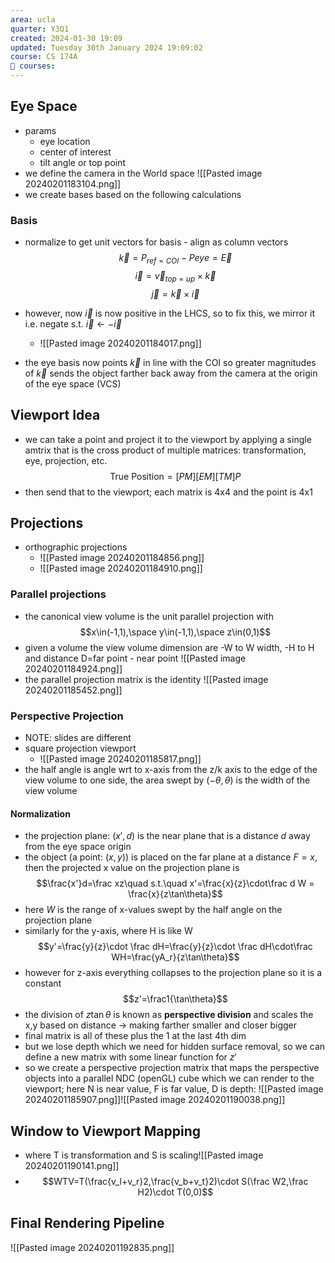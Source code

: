 ```yaml
---
area: ucla
quarter: Y3Q1
created: 2024-01-30 19:09
updated: Tuesday 30th January 2024 19:09:02
course: CS 174A
📕 courses:
---
```

## Eye Space
- params
	- eye location
	- center of interest
	- tilt angle or top point
- we define the camera in the World space ![[Pasted image 20240201183104.png]]
- we create bases based on the following calculations
### Basis
- normalize to get unit vectors for basis - align as column vectors
$$\vec k = P_{ref=COI}-P{eye}=\vec E$$
$$\vec i= \vec v_{top=up}\times \vec k$$
$$\vec j=\vec k\times\vec i$$

- however, now $\vec i$ is now positive in the LHCS, so to fix this, we mirror it i.e. negate s.t. $\vec i \leftarrow -\vec i$
	- ![[Pasted image 20240201184017.png]]
- the eye basis now points $\vec k$ in line with the COI so greater magnitudes of $\vec k$ sends the object farther back away from the camera at the origin of the eye space (VCS)
## Viewport Idea
- we can take a point and project it to the viewport by applying a single amtrix that is the cross product of multiple matrices: transformation, eye, projection, etc. $$\text{True Position}=[PM][EM][TM]P$$
- then send that to the viewport; each matrix is 4x4 and the point is 4x1
## Projections
- orthographic projections
	- ![[Pasted image 20240201184856.png]]
	- ![[Pasted image 20240201184910.png]]
### Parallel projections
- the canonical view volume is the unit parallel projection with $$x\in(-1,1),\space y\in(-1,1),\space z\in(0,1)$$
- given a volume the view volume dimension are -W to W width, -H to H and distance D=far point - near point ![[Pasted image 20240201184924.png]]
- the parallel projection matrix is the identity ![[Pasted image 20240201185452.png]]
### Perspective Projection
- NOTE: slides are different
- square projection viewport
	- ![[Pasted image 20240201185817.png]]
- the half angle is angle wrt to x-axis from the z/k axis to the edge of the view volume to one side, the area swept by $(-\theta,\theta)$ is the width of the view volume
#### Normalization
- the projection plane: $(x',d)$ is the near plane that is a distance $d$ away from the eye space origin
- the object (a point: $(x,y)$) is placed on the far plane at a distance $F=x$, then the projected x value on the projection plane is $$\frac{x'}d=\frac xz\quad s.t.\quad x'=\frac{x}{z}\cdot\frac d W = \frac{x}{z\tan\theta}$$
- here $W$ is the range of x-values swept by the half angle on the projection plane
- similarly for the y-axis, where H is like W $$y'=\frac{y}{z}\cdot \frac dH=\frac{y}{z}\cdot \frac dH\cdot\frac WH=\frac{yA_r}{z\tan\theta}$$
- however for z-axis everything collapses to the projection plane so it is a constant $$z'=\frac1{\tan\theta}$$
- the division of $z\tan\theta$ is known as **perspective division** and scales the x,y based on distance -> making farther smaller and closer bigger
- final matrix is all of these plus the 1 at the last 4th dim
- but we lose depth which we need for hidden surface removal, so we can define a new matrix with some linear function for $z'$
- so we create a perspective projection matrix that maps the perspective objects into a parallel NDC (openGL) cube which we can render to the viewport; here N is near value, F is far value, D is depth: ![[Pasted image 20240201185907.png]]![[Pasted image 20240201190038.png]]
## Window to Viewport Mapping
- where T is transformation and S is scaling![[Pasted image 20240201190141.png]]
- $$WTV=T(\frac{v_l+v_r}2,\frac{v_b+v_t}2)\cdot S(\frac W2,\frac H2)\cdot T(0,0)$$
## Final Rendering Pipeline
![[Pasted image 20240201192835.png]]